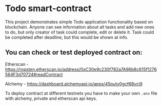 # Todo smart-contract

This project demonstrates simple Todo application functionality based on blockchain.
Anyone can see information about all tasks and add new ones to do, but only creator of task could complete, edit or delete it.
Task could be completed after deadline, but this would be shown at info.

## You can check or test deployed contract on:

Etherscan - https://ropsten.etherscan.io/address/0xC30e9c230f782a7A96b8c615f1276564F3d70724#readContract

Alchemy - https://dashboard.alchemyapi.io/apps/45puty0gcf68yci9

To deploy contract at different testnets you have to make your own ```.env``` file with alchemy, private and etherscan api keys.